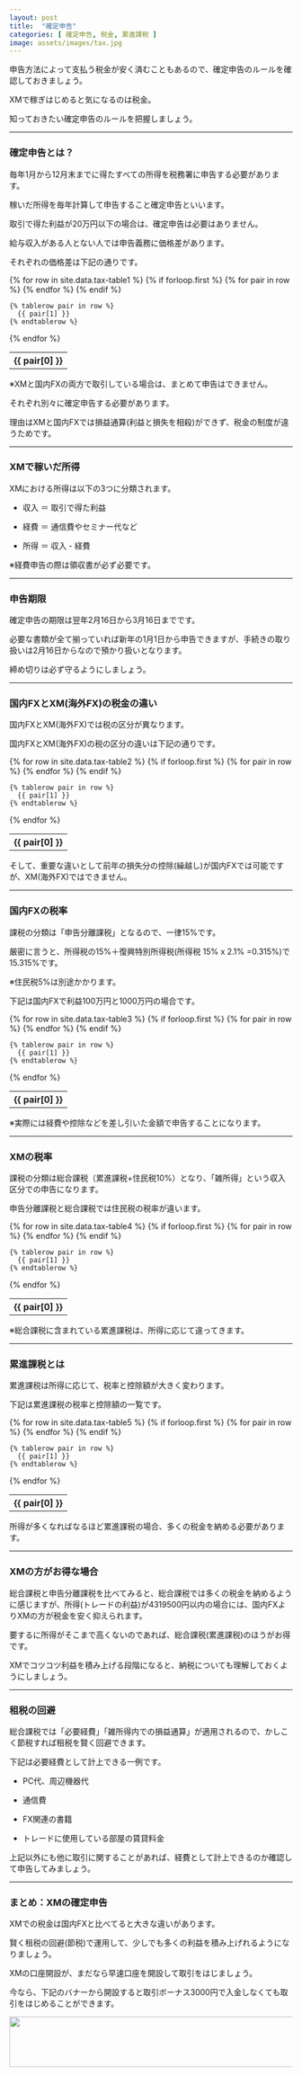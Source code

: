 ```yaml
---
layout: post
title:  "確定申告"
categories: [ 確定申告, 税金, 累進課税 ]
image: assets/images/tax.jpg
---
```


申告方法によって支払う税金が安く済むこともあるので、確定申告のルールを確認しておきましょう。

XMで稼ぎはじめると気になるのは税金。

知っておきたい確定申告のルールを把握しましょう。

<hr>

### 確定申告とは？

毎年1月から12月末までに得たすべての所得を税務署に申告する必要があります。

稼いだ所得を毎年計算して申告すること確定申告といいます。

取引で得た利益が20万円以下の場合は、確定申告は必要はありません。

給与収入がある人とない人では申告義務に価格差があります。

それぞれの価格差は下記の通りです。

<table>
  {% for row in site.data.tax-table1 %}
    {% if forloop.first %}
    <tr>
      {% for pair in row %}
        <th>{{ pair[0] }}</th>
      {% endfor %}
    </tr>
    {% endif %}

    {% tablerow pair in row %}
      {{ pair[1] }}
    {% endtablerow %}
  {% endfor %}
</table>

※XMと国内FXの両方で取引している場合は、まとめて申告はできません。

それぞれ別々に確定申告する必要があります。

理由はXMと国内FXでは損益通算(利益と損失を相殺)ができず、税金の制度が違うためです。

<hr>

### XMで稼いだ所得

XMにおける所得は以下の3つに分類されます。

- 収入 ＝ 取引で得た利益

- 経費 ＝ 通信費やセミナー代など

- 所得 ＝ 収入 - 経費

※経費申告の際は領収書が必ず必要です。

<hr>

### 申告期限


確定申告の期限は翌年2月16日から3月16日までです。

必要な書類が全て揃っていれば新年の1月1日から申告できますが、手続きの取り扱いは2月16日からなので預かり扱いとなります。

締め切りは必ず守るようにしましょう。


<hr>

### 国内FXとXM(海外FX)の税金の違い


国内FXとXM(海外FX)では税の区分が異なります。

国内FXとXM(海外FX)の税の区分の違いは下記の通りです。

<table>
  {% for row in site.data.tax-table2 %}
    {% if forloop.first %}
    <tr>
      {% for pair in row %}
        <th>{{ pair[0] }}</th>
      {% endfor %}
    </tr>
    {% endif %}

    {% tablerow pair in row %}
      {{ pair[1] }}
    {% endtablerow %}
  {% endfor %}
</table>

そして、重要な違いとして前年の損失分の控除(繰越し)が国内FXでは可能ですが、XM(海外FX)ではできません。

<hr>


### 国内FXの税率

課税の分類は「申告分離課税」となるので、一律15%です。

厳密に言うと、所得税の15%＋復興特別所得税(所得税 15% x 2.1% =0.315%)で15.315%です。

※住民税5%は別途かかります。

下記は国内FXで利益100万円と1000万円の場合です。

<table>
  {% for row in site.data.tax-table3 %}
    {% if forloop.first %}
    <tr>
      {% for pair in row %}
        <th>{{ pair[0] }}</th>
      {% endfor %}
    </tr>
    {% endif %}

    {% tablerow pair in row %}
      {{ pair[1] }}
    {% endtablerow %}
  {% endfor %}
</table>

※実際には経費や控除などを差し引いた金額で申告することになります。



<hr>


### XMの税率

課税の分類は総合課税（累進課税+住民税10%）となり、「雑所得」という収入区分での申告になります。

申告分離課税と総合課税では住民税の税率が違います。

<table>
  {% for row in site.data.tax-table4 %}
    {% if forloop.first %}
    <tr>
      {% for pair in row %}
        <th>{{ pair[0] }}</th>
      {% endfor %}
    </tr>
    {% endif %}

    {% tablerow pair in row %}
      {{ pair[1] }}
    {% endtablerow %}
  {% endfor %}
</table>

※総合課税に含まれている累進課税は、所得に応じて違ってきます。


<hr>


### 累進課税とは

累進課税は所得に応じて、税率と控除額が大きく変わります。

下記は累進課税の税率と控除額の一覧です。

<table>
  {% for row in site.data.tax-table5 %}
    {% if forloop.first %}
    <tr>
      {% for pair in row %}
        <th>{{ pair[0] }}</th>
      {% endfor %}
    </tr>
    {% endif %}

    {% tablerow pair in row %}
      {{ pair[1] }}
    {% endtablerow %}
  {% endfor %}
</table>

所得が多くなればなるほど累進課税の場合、多くの税金を納める必要があります。

<hr>


### XMの方がお得な場合

総合課税と申告分離課税を比べてみると、総合課税では多くの税金を納めるように感じますが、所得(トレードの利益)が4319500円以内の場合には、国内FXよりXMの方が税金を安く抑えられます。

要するに所得がそこまで高くないのであれば、総合課税(累進課税)のほうがお得です。

XMでコツコツ利益を積み上げる段階になると、納税についても理解しておくようにしましょう。

<hr>


### 租税の回避

総合課税では「必要経費」「雑所得内での損益通算」が適用されるので、かしこく節税すれば租税を賢く回避できます。

下記は必要経費として計上できる一例です。

- PC代、周辺機器代

- 通信費

- FX関連の書籍

- トレードに使用している部屋の賃貸料金

上記以外にも他に取引に関することがあれば、経費として計上できるのか確認して申告してみましょう。

<hr>


### まとめ：XMの確定申告

XMでの税金は国内FXと比べてると大きな違いがあります。

賢く租税の回避(節税)で運用して、少しでも多くの利益を積み上げれるようになりましょう。

XMの口座開設が、まだなら早速口座を開設して取引をはじましょう。

今なら、下記のバナーから開設すると取引ボーナス3000円で入金しなくても取引をはじめることができます。

<a href="https://clicks.affstrack.com/c?m=9257&c=550036" referrerpolicy="no-referrer-when-downgrade"><img src="https://ads.affstrack.com/i/9257?c=550036" width="728" height="90" referrerpolicy="no-referrer-when-downgrade"/></a>